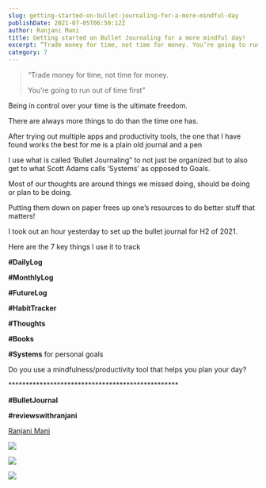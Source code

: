 ```yaml
---
slug: getting-started-on-bullet-journaling-for-a-more-mindful-day
publishDate: 2021-07-05T06:50:12Z
author: Ranjani Mani
title: Getting started on Bullet Journaling for a more mindful day! 
excerpt: “Trade money for time, not time for money. You’re going to run out of time first” Being in control over your time is the ultimate freedom. There are always more things to do than the time one has. After trying out multiple apps and productivity tools, the one that I have found works the best  ... 
category: 7
---
```


> “Trade money for time, not time for money.
> 
> You’re going to run out of time first”

Being in control over your time is the ultimate freedom.

There are always more things to do than the time one has.

After trying out multiple apps and productivity tools, the one that I have found works the best for me is a plain old journal and a pen

I use what is called ‘Bullet Journaling” to not just be organized but to also get to what Scott Adams calls ‘Systems’ as opposed to Goals.

Most of our thoughts are around things we missed doing, should be doing or plan to be doing.

Putting them down on paper frees up one’s resources to do better stuff that matters!

I took out an hour yesterday to set up the bullet journal for H2 of 2021.

Here are the 7 key things I use it to track

**#DailyLog**

**#MonthlyLog**

**#FutureLog**

**#HabitTracker**

**#Thoughts**

**#Books**

**#Systems** for personal goals

Do you use a mindfulness/productivity tool that helps you plan your day?

\*\*\*\*\*\*\*\*\*\*\*\*\*\*\*\*\*\*\*\*\*\*\*\*\*\*\*\*\*\*\*\*\*\*\*\*\*\*\*\*\*\*\*\*\*\*\*\*\*

**#BulletJournal**

**#reviewswithranjani**

[Ranjani Mani](https://www.linkedin.com/feed/#)

![](https://i0.wp.com/ranjanimani.com/wp-content/uploads/2021/07/BulletJournal2.png?fit=1024%2C685&ssl=1) 

![](https://i0.wp.com/ranjanimani.com/wp-content/uploads/2021/07/BulletJournal1.png?fit=1024%2C734&ssl=1) 

![](https://i0.wp.com/ranjanimani.com/wp-content/uploads/2021/07/BulletJournal3.png?fit=1024%2C809&ssl=1) 